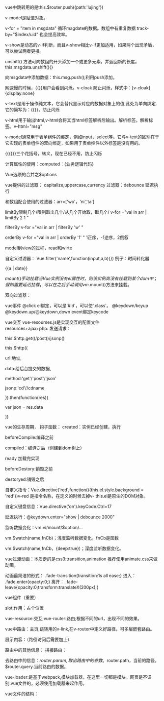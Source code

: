 

vue中跳转用的是this.$router.push({path:'lujing'})

v-model是赋值对象。

v-for = "item in msgdata" 循环magdate的数据。数组中有重复数据  track-by="$index/uid" 也会提高效率。

v-show是动态的v-if判断，而且v-show相比v-if更加适用，如果两个出现矛盾，可以尝试两者更换。

unshift() 方法可向数组的开头添加一个或更多元素，并返回新的长度。this.msgdata.unshift(){}

向msgdata中添加数据：this.msg.push();利用push添加。

网速慢的时候，{{}}用户会看到闪烁。v-cloak 防止闪烁，样式中：[v-cloak]{display:none}

v-text是用于操作纯文本，它会替代显示对应的数据对象上的值,此处为单向绑定.它的简写为：{{}}，防止闪烁

v-html用于输出html,v-html会将其当html标签解析后输出。解析标签。解析标签。v-html="msg"

v-model通常用于表单组件的绑定，例如input，select等。它与v-text的区别在于它实现的表单组件的双向绑定，如果用于表单控件以外标签是没有用的。

{{{}}}三个花括号，转义，现在已经不用，防止闪烁

计算属性的使用：computed：{业务逻辑代码}

Vue选项的合并之$options

vue提供的过滤器：
capitalize,uppercase,currency
过滤器：debounce  延迟执行

和数组配合使用的过滤器：arr=['wo'，'ni','ta']

limitBy限制几个/限制取出几个/从几个开始取，取几个/ v-for ="val in arr | limitBy 2 1 "

filterBy  v-for ="val in arr | filterBy 'w' " 

orderBy   v-for ="val in arr | orderBy '1' " 1正序，-1逆序，2倒叙

model到view的过程，read和wirte

自定义过滤器：
Vue.filter('name',function(input,a,b){})
例子：时间转化器 
<div>
  {{a | date}}
</div>
<script>
  Vue.filter('date',function(input){
  var oDate=new Date(input);
  return oDate.getFullYear（）+'-'+(oDate.getMonth()+1)+'-'+oDate.getDate()+'-'+oDate.getHours()+':'+Odate.getMinutes()+':'+
  oDate.getSeconds();
  });
  var vm=new Vue({
  data:{
  a:Date.now()
  }
  methods:{}
  }).$mount('#box');
</script>

$mount()手动挂载
当Vue实例没有el属性时，则该实例尚没有挂载到某个dom中；
假如需要延迟挂载，可以在之后手动调用vm.$mount()方法来挂载。

双向过滤器：

vue事件 @click
el绑定，可以是'#id'，可以使'.class'。
@keydown/keyup   @keydown.up/@keydown,down    event绑定keycode

vue交互  vue-resourses.js是实现交互的配置文件  
resources+ajax+php:
发送请求：

this.$http.get()/post()/jsonp()

this.$http({

url:地址,

data:给后台提交的数据,

method:'get'/'post'/'json'

jsonp:'cd'//cdname

}).then(function(res){

var json = res.data

})

vue的生存周期，
钩子函数：
created：实例已经创建，执行

beforeCompile:编译之前

compiled：编译之后（创建到dom树上）

ready 加载完实现

beforeDestory:销毁之前

destoryed:销毁之后

自定义指令：Vue.directive('red',function(){this.el.style.background = 'red'})v-red 是指令名称，在定义的时候去掉v-
this.el是原生的DOM对象。

自定义键盘信息：Vue.directive('on').keyCode.Ctrl=17

延迟执行：@keydown.enter="show | debounce 2000"

监听数据变化：vm.$el/$mount/$option/...

vm.$watch(name,fnCb)；浅度监听数据变化。fnCb是函数

vm.$watch(name,fnCb，{deep:true})；深度监听数据变化。

vue过渡动画：本质走的是css3:transition,animation
推荐使用animate.css来做动画。

动画最简洁的形式：
.fade-transition{transition:1s all ease;}
进入：
.fade.enter{opacty:0;}
离开：
.fade-leave{opacity:0;transform:translateX(200px);}

vue组件（重要）

slot:作用：占个位置

vue-resource:交互;vue-router:路由;根据不同的url，出现不同的效果。

vue中路由：<a v-link="{path:'/home'}">主页</a>,跳转用的v-link,在v-router中定义好路径，可多层嵌套路由。

展示内容：<router-view></router-view>（路径访问后需要加上）

路由中的其他信息：
拼接路由：

去路由中的信息：$router.param,取出路由中的参数。$router.path，当前的路径。$router.query.当前路由的数据。

vue-loader:是基于webpack,模块加载器，在这里一切都是模块。网页是不识别.vue文件的，必须使用加载器来起作用。

vue文件的结构：<template></template><script></script><style></sytle>

简单的目录结构：index.html，main.js(入口文件)，App.vue(vue文件，推荐大写)，package.json(工程依赖文件,里面定义了传输格式等。)，webpack.config.js(webpack配置文件)

build.js出口文件定义。

模块化开发：
导出模块：expert default{}

引入模块：import 模块名 from 地址。

webpack的准备工作：安装webpack和webpack-dev-server在node_modules中)

vue-loader：vue-html-loader（解析tempalte）;vue-style-loader(解析style)；

脚手架vue-cli:帮你提供一个基本的项目结构，本身集成了很多的项目模板：webpack和webpacksimple。

基本使用流程：

1，安装命令：npm install vue-cli-g

2，生成项目模板：vue-init <模板名>
